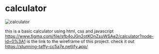 # calculator
![calculator](https://user-images.githubusercontent.com/78419084/178103729-71fbae73-bf20-434c-8566-42c317448218.JPG)

this is a basic calculator using html, css and javascript
https://www.figma.com/file/sfb4oJGn2otKOnZsuWSAe2/calculator?node-id=0%3A1 is the link to the wireframe of this project.
check it out https://stunning-taffy-cc5a7e.netlify.app/
